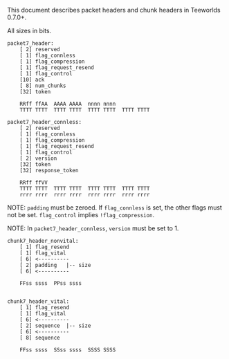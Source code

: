 This document describes packet headers and chunk headers in Teeworlds 0.7.0+.

All sizes in bits.

    packet7_header:
        [ 2] reserved
        [ 1] flag_connless
        [ 1] flag_compression
        [ 1] flag_request_resend
        [ 1] flag_control
        [10] ack
        [ 8] num_chunks
        [32] token

        RRff ffAA  AAAA AAAA  nnnn nnnn
        TTTT TTTT  TTTT TTTT  TTTT TTTT  TTTT TTTT

    packet7_header_connless:
        [ 2] reserved
        [ 1] flag_connless
        [ 1] flag_compression
        [ 1] flag_request_resend
        [ 1] flag_control
        [ 2] version
        [32] token
        [32] response_token

        RRff ffVV
        TTTT TTTT  TTTT TTTT  TTTT TTTT  TTTT TTTT
        rrrr rrrr  rrrr rrrr  rrrr rrrr  rrrr rrrr

NOTE: `padding` must be zeroed. If `flag_connless` is set, the other flags must
not be set. `flag_control` implies `!flag_compression`.

NOTE: In `packet7_header_connless`, `version` must be set to 1.

    chunk7_header_nonvital:
        [ 1] flag_resend
        [ 1] flag_vital
        [ 6] <----------
        [ 2] padding   |-- size
        [ 6] <----------

        FFss ssss  PPss ssss


    chunk7_header_vital:
        [ 1] flag_resend
        [ 1] flag_vital
        [ 6] <----------
        [ 2] sequence  |-- size
        [ 6] <----------
        [ 8] sequence

        FFss ssss  SSss ssss  SSSS SSSS

